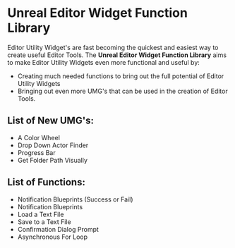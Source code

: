 # Unreal Editor Widget Function Library

Editor Utility Widget's are fast becoming the quickest and easiest way to create useful Editor Tools. The **Unreal Editor Widget Function Library** aims to make Editor Utility Widgets even more functional and useful by:
- Creating much needed functions to bring out the full potential of Editor Utility Widgets
- Bringing out even more UMG's that can be used in the creation of Editor Tools.

## List of New UMG's:
- A Color Wheel
- Drop Down Actor Finder
- Progress Bar
- Get Folder Path Visually

## List of Functions:
- Notification Blueprints (Success or Fail)
- Notification Blueprints
- Load a Text File
- Save to a Text File
- Confirmation Dialog Prompt
- Asynchronous For Loop
